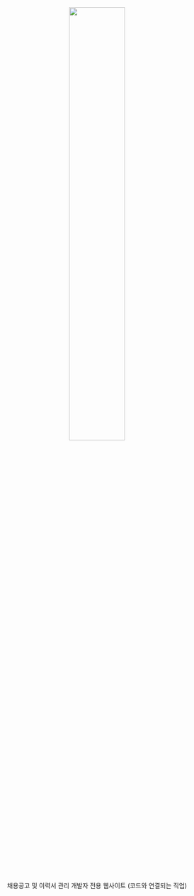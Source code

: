<div align=center>
<img src="https://github.com/ssong-sk/codeconnect/assets/155614770/dd80f0c3-95ac-4c06-aeb8-cc7c68794694" width="50%">
</div>
<div align=center>
<br>
채용공고 및 이력서 관리 개발자 전용 웹사이트 (코드와 연결되는 직업)
<br>

</div>
